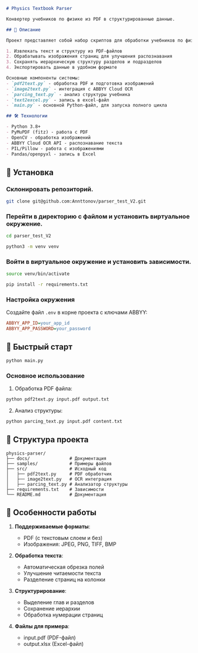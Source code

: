 ```markdown
# Physics Textbook Parser

Конвертер учебников по физике из PDF в структурированные данные.

## 📌 Описание

Проект представляет собой набор скриптов для обработки учебников по физике, который позволяет:

1. Извлекать текст и структуру из PDF-файлов
2. Обрабатывать изображения страниц для улучшения распознавания
3. Сохранять иерархическую структуру разделов и подразделов
4. Экспортировать данные в удобном формате

Основные компоненты системы:
- `pdf2text.py` - обработка PDF и подготовка изображений
- `image2text.py` - интеграция с ABBYY Cloud OCR
- `parcing_text.py` - анализ структуры учебника
- `text2excel.py` - запись в excel-файл
- `main.py` - основной Python-файл, для запуска полного цикла

## 🛠 Технологии

- Python 3.8+
- PyMuPDF (fitz) - работа с PDF
- OpenCV - обработка изображений
- ABBYY Cloud OCR API - распознавание текста
- PIL/Pillow - работа с изображениями
- Pandas/openpyxl - запись в Excel

```

## 🚀 Установка
### Склонировать репозиторий.
```bash
git clone git@github.com:Annttonov/parser_test_V2.git
```
### Перейти в директорию с файлом и установить виртуальное окружение.
```bash
cd parser_test_V2
```
```bash
python3 -m venv venv
```

### Войти в виртуальное окружение и установить зависимости.
```bash
source venv/bin/activate
````
```bash
pip install -r requirements.txt
```
### Настройка окружения

Создайте файл `.env` в корне проекта с ключами ABBYY:

```ini
ABBYY_APP_ID=your_app_id
ABBYY_APP_PASSWORD=your_password
```
## 🚀 Быстрый старт

```bash
python main.py
```

### Основное использование

1. Обработка PDF файла:

```bash
python pdf2text.py input.pdf output.txt
```

2. Анализ структуры:

```bash
python parcing_text.py input.pdf content.txt
```

## 📂 Структура проекта

```
physics-parser/
├── docs/               # Документация
├── samples/            # Примеры файлов
├── src/                # Исходный код
│   ├── pdf2text.py     # PDF обработчик
│   ├── image2text.py   # OCR интеграция
│   ├── parcing_text.py # Анализатор структуры
├── requirements.txt    # Зависимости
└── README.md           # Документация
```

## 📝 Особенности работы

1. **Поддерживаемые форматы**:
   - PDF (с текстовым слоем и без)
   - Изображения: JPEG, PNG, TIFF, BMP

2. **Обработка текста**:
   - Автоматическая обрезка полей
   - Улучшение читаемости текста
   - Разделение страниц на колонки

3. **Структурирование**:
   - Выделение глав и разделов
   - Сохранение иерархии
   - Обработка нумерации страниц

4. **Файлы для примера**:
    - input.pdf (PDF-файл)
    - output.xlsx (Excel-файл)